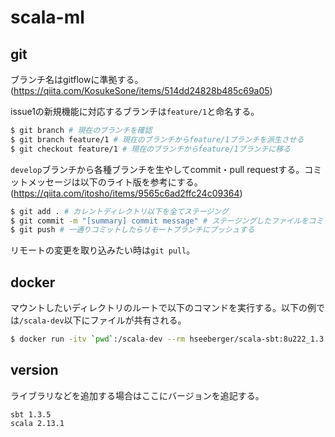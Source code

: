 # scala-ml

## git
ブランチ名はgitflowに準拠する。(https://qiita.com/KosukeSone/items/514dd24828b485c69a05)

issue1の新規機能に対応するブランチは`feature/1`と命名する。

```bash
$ git branch # 現在のブランチを確認
$ git branch feature/1 # 現在のブランチからfeature/1ブランチを派生させる
$ git checkout feature/1 # 現在のブランチからfeature/1ブランチに移る
```

`develop`ブランチから各種ブランチを生やしてcommit・pull requestする。コミットメッセージは以下のライト版を参考にする。(https://qiita.com/itosho/items/9565c6ad2ffc24c09364)

```bash
$ git add . # カレントディレクトリ以下を全てステージング
$ git commit -m "[summary] commit message" # ステージングしたファイルをコミットする, -m以下にコミットメッセージをかく
$ git push # 一通りコミットしたらリモートブランチにプッシュする
```

リモートの変更を取り込みたい時は`git pull`。
## docker
マウントしたいディレクトリのルートで以下のコマンドを実行する。以下の例では`/scala-dev`以下にファイルが共有される。
```bash
$ docker run -itv `pwd`:/scala-dev --rm hseeberger/scala-sbt:8u222_1.3.5_2.13.1
```

## version
ライブラリなどを追加する場合はここにバージョンを追記する。
```
sbt 1.3.5
scala 2.13.1
```